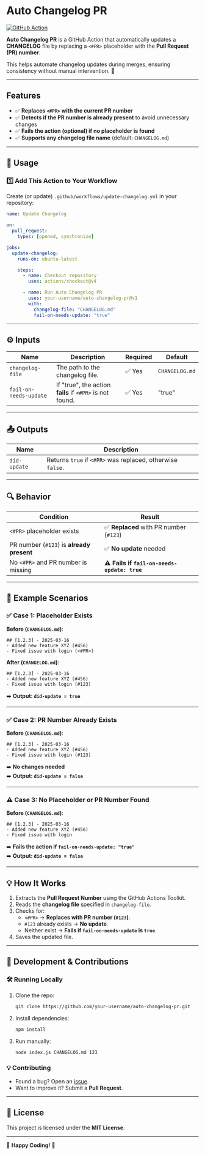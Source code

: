 # Auto Changelog PR

[![GitHub Action](https://img.shields.io/badge/GitHub-Action-blue?logo=github)](https://github.com/brustolin/auto-changelog-pr)

**Auto Changelog PR** is a GitHub Action that automatically updates a **CHANGELOG** file by replacing a `<#PR>` placeholder with the **Pull Request (PR) number**.

This helps automate changelog updates during merges, ensuring consistency without manual intervention. 🚀

---

## Features
- ✅ **Replaces `<#PR>` with the current PR number**  
- ✅ **Detects if the PR number is already present** to avoid unnecessary changes  
- ✅ **Fails the action (optional) if no placeholder is found**  
- ✅ **Supports any changelog file name** (default: `CHANGELOG.md`)  

---

## 📌 Usage

### **1️⃣ Add This Action to Your Workflow**
Create (or update) `.github/workflows/update-changelog.yml` in your repository:

```yaml
name: Update Changelog

on:
  pull_request:
    types: [opened, synchronize]

jobs:
  update-changelog:
    runs-on: ubuntu-latest

    steps:
      - name: Checkout repository
        uses: actions/checkout@v4

      - name: Run Auto Changelog PR
        uses: your-username/auto-changelog-pr@v1
        with:
          changelog-file: "CHANGELOG.md"
          fail-on-needs-update: "true"
```

---

## ⚙️ Inputs
| Name               | Description                                                       | Required | Default         |
|--------------------|-------------------------------------------------------------------|----------|-----------------|
| `changelog-file`  | The path to the changelog file.                                  | ✅ Yes   | `CHANGELOG.md`  |
| `fail-on-needs-update` | If "true", the action **fails** if `<#PR>` is not found. | ✅ Yes   | "true"        |

---

## 📤 Outputs
| Name         | Description                                      |
|-------------|--------------------------------------------------|
| `did-update` | Returns `true` if `<#PR>` was replaced, otherwise `false`. |

---

## 🔍 Behavior

| Condition                                   | Result         |
|--------------------------------------------|---------------|
| `<#PR>` placeholder exists                | ✅ **Replaced** with PR number (`#123`) |
| PR number (`#123`) is **already present** | ✅ **No update** needed |
| No `<#PR>` and PR number is missing       | ⚠️ **Fails if `fail-on-needs-update: true`** |

---

## 📌 Example Scenarios

### ✅ **Case 1: Placeholder Exists**
**Before (`CHANGELOG.md`)**:
```
## [1.2.3] - 2025-03-16
- Added new feature XYZ (#456)
- Fixed issue with login (<#PR>)
```
**After (`CHANGELOG.md`)**:
```
## [1.2.3] - 2025-03-16
- Added new feature XYZ (#456)
- Fixed issue with login (#123)
```
➡️ **Output: `did-update = true`**  

---

### ✅ **Case 2: PR Number Already Exists**
**Before (`CHANGELOG.md`)**:
```
## [1.2.3] - 2025-03-16
- Added new feature XYZ (#456)
- Fixed issue with login (#123)
```
➡️ **No changes needed**  
➡️ **Output: `did-update = false`**  

---

### ⚠️ **Case 3: No Placeholder or PR Number Found**
**Before (`CHANGELOG.md`)**:
```
## [1.2.3] - 2025-03-16
- Added new feature XYZ (#456)
- Fixed issue with login
```
➡️ **Fails the action if `fail-on-needs-update: "true"`**  
➡️ **Output: `did-update = false`**  

---

## 💡 How It Works
1. Extracts the **Pull Request Number** using the GitHub Actions Toolkit.
2. Reads the **changelog file** specified in `changelog-file`.
3. Checks for:
   - `<#PR>` → **Replaces with PR number (`#123`)**.
   - `#123` already exists → **No update**.
   - Neither exist → **Fails if `fail-on-needs-update` is `true`**.
4. Saves the updated file.

---

## 🚀 Development & Contributions
### 🛠 Running Locally
1. Clone the repo:
   ```sh
   git clone https://github.com/your-username/auto-changelog-pr.git
   ```
2. Install dependencies:
   ```sh
   npm install
   ```
3. Run manually:
   ```sh
   node index.js CHANGELOG.md 123
   ```
   
### 💡 Contributing
- Found a bug? Open an [issue](https://github.com/your-username/auto-changelog-pr/issues).
- Want to improve it? Submit a **Pull Request**.

---

## 📜 License
This project is licensed under the **MIT License**.

---

🎉 **Happy Coding!** 🚀

